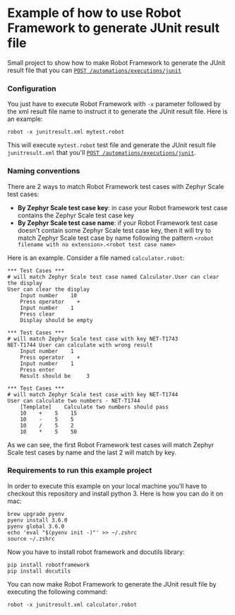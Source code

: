 # Example of how to use Robot Framework to generate JUnit result file

Small project to show how to make Robot Framework to generate the JUnit result file that you can [`POST /automations/executions/junit`](https://support.smartbear.com/zephyr-scale-cloud/api-docs/#operation/createJUnitExecutions)

### Configuration

You just have to execute Robot Framework with `-x` parameter followed by the xml result file name to instruct it to generate the JUnit result file. Here is an example:

```
robot -x junitresult.xml mytest.robot
```

This will execute `mytest.robot` test file and generate the JUnit result file `junitresult.xml` that you'll [`POST /automations/executions/junit`](https://support.smartbear.com/zephyr-scale-cloud/api-docs/#operation/createJUnitExecutions).


### Naming conventions


There are 2 ways to match Robot Framework test cases with Zephyr Scale test cases:
- **By Zephyr Scale test case key**: in case your Robot framework test case contains the Zephyr Scale test case key
- **By Zephyr Scale test case name**: if your Robot Framework test case doesn't contain some Zephyr Scale test case key, then it will try to match Zephyr Scale test case by name following the pattern `<robot filename with no extension>.<robot test case name>` 

Here is an example. Consider a file named `calculator.robot`:
```robotframework
*** Test Cases ***
# will match Zephyr Scale test case named Calculator.User can clear the display
User can clear the display
    Input number    10
    Press operator    +
    Input number    1
    Press clear 
    Display should be empty

*** Test Cases ***
# will match Zephyr Scale test case with key NET-T1743
NET-T1744 User can calculate with wrong result 
    Input number    1
    Press operator    +
    Input number    1
    Press enter 
    Result should be     3

*** Test Cases ***
# will match Zephyr Scale test case with key NET-T1744
User can calculate two numbers - NET-T1744
    [Template]    Calculate two numbers should pass
    10    +    5    15
    10    -    5    5
    10    /    5    2
    10    *    5    50
```
As we can see, the first Robot Framework test cases will match Zephyr Scale test cases by name and the last 2 will match by key.

### Requirements to run this example project

In order to execute this example on your local machine you’ll have to checkout this repository and install python 3. Here is how you can do it on mac:

```
brew upgrade pyenv
pyenv install 3.6.0
pyenv global 3.6.0
echo 'eval "$(pyenv init -)"' >> ~/.zshrc
source ~/.zshrc
```

Now you have to install robot framework and docutils library:

```
pip install robotframework
pip install docutils
```

You can now make Robot Framework to generate the JUnit result file by executing the following command:

```
robot -x junitresult.xml calculator.robot
```